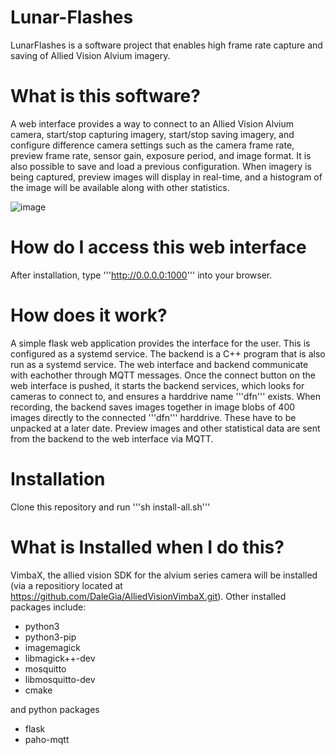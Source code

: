 # Lunar-Flashes
LunarFlashes is a software project that enables high frame rate capture and saving of Allied Vision Alvium imagery. 

# What is this software?
A web interface provides a way to connect to an Allied Vision Alvium camera, start/stop capturing imagery, start/stop saving imagery, and configure difference camera settings such as the camera frame rate, preview frame rate, sensor gain, exposure period, and image format. It is also possible to save and load a previous configuration. When imagery is being captured, preview images will display in real-time, and a histogram of the image will be available along with other statistics.

![image](https://github.com/DaleGia/Lunar-Flashes/assets/31597257/262ae5a6-44cb-4ac1-a552-666d0b90dd26)

# How do I access this web interface
After installation, type '''http://0.0.0.0:1000''' into your browser.

# How does it work?
A simple flask web application provides the interface for the user. This is configured as a systemd service. The backend is a C++ program that is also run as a systemd service. The web interface and backend communicate with eachother through MQTT messages. Once the connect button on the web interface is pushed, it starts the backend services, which looks for cameras to connect to, and ensures a harddrive name '''dfn''' exists. When recording, the backend saves images together in image blobs of 400 images directly to the connected '''dfn''' harddrive. These have to be unpacked at a later date. Preview images and other statistical data are sent from the backend to the web interface via MQTT.

# Installation
Clone this repository and run '''sh install-all.sh'''

# What is Installed when I do this?
VimbaX, the allied vision SDK for the alvium series camera will be installed (via a repositiory located at https://github.com/DaleGia/AlliedVisionVimbaX.git). Other installed packages include:

- python3
- python3-pip
- imagemagick
- libmagick++-dev
- mosquitto
- libmosquitto-dev
- cmake

and python packages 
- flask
- paho-mqtt

